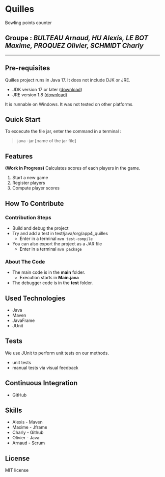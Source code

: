 # Quilles
Bowling points counter
## Groupe : *BULTEAU Arnaud, HU Alexis, LE BOT Maxime, PROQUEZ Olivier, SCHMIDT Charly*

---

## Pre-requisites
Quilles project runs in Java 17. It does not include DJK or JRE.
 * JDK version 17 or later ([download](https://www.oracle.com/java/technologies/javase/jdk17-archive-downloads.html))
 * JRE version 1.8 ([download](https://www.java.com/fr/download/))

It is runnable on Windows. It was not tested on other platforms.

## Quick Start
To excecute the file jar, enter the command in a terminal :
> java -jar [name of the jar file]

## Features
**(Work in Progress)**
Calculates scores of each players in the game.
1. Start a new game
2. Register players
3. Compute player scores

## How To Contribute
### Contribution Steps
 * Build and debug the project
 * Try and add a test in test/java/org/app4_quilles
    * Enter in a terminal `mvn test-compile`
 * You can also export the project as a JAR file
    * Enter in a terminal `mvn package`
 

### About The Code
 * The main code is in the **main** folder.
    * Execution starts in **Main.java**
 * The debugger code is in the **test** folder.

## Used Technologies
- Java
- Maven
- JavaFrame
- JUnit

## Tests
We use JUnit to perform unit tests on our methods.
- unit tests
- manual tests via visual feedback

## Continuous Integration
- GitHub

## Skills
- Alexis  - Maven
- Maxime  - Jframe
- Charly  - Github
- Olivier - Java
- Arnaud  - Scrum


## License
MIT license
